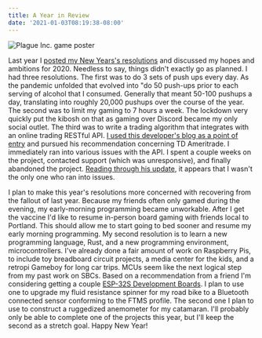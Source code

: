 ```yaml
---
title: A Year in Review
date: '2021-01-03T08:19:38-08:00'
---
```

![Plague Inc. game poster](/img/blog/plague.png)

 Last year I [posted my New Years's resolutions](https://jjmtaylor.com/post/new-years-resolutions/) and discussed my hopes and ambitions for 2020.  Needless to say, things didn't exactly go as planned.  I had three resolutions.   The first was to do 3 sets of push ups every day.  As the pandemic unfolded that evolved into "do 50 push-ups prior to each serving of alcohol that I consumed.  Generally that meant 50-100 pushups a day, translating into roughly 20,000 pushups over the course of the year.  The second was to  limit my gaming to 7 hours a week.  The lockdown very quickly put the kibosh on that as gaming over Discord became my only social outlet. The third was to write a trading algorithm that integrates with an online trading RESTful API. <a href="https://www.strategic-options.com/insight/2019/06/13/the-best-and-worst-stock-and-option-trading-apis/"> I used this developer's blog as a point of entry</a> and pursued his recommendation concerning TD Ameritrade.  I immediately ran into various issues with the API.  I spent a couple weeks on the project, contacted support (which was unresponsive), and finally abandoned the project.  [Reading through his update](https://www.strategic-options.com/insight/2020/05/17/update-2020-the-best-and-worst-stock-futures-and-option-trading-apis/), it appears that I wasn't the only one who ran into issues.

I plan to make this year's resolutions more concerned with recovering from the fallout of last year.  Because my friends often only gamed during the evening, my early-morning programming became unworkable.  After I get the vaccine I'd like to resume in-person board gaming with friends local to Portland.  This should allow me to start going to bed sooner and resume my early morning programming. My second resolution is to learn a new programming language, Rust, and a new programming environment, microcontrollers.  I've already done a fair amount of work on Raspberry Pis, to include toy breadboard circuit projects, a media center for the kids, and a retropi Gameboy for long car trips.  MCUs seem like the next logical step from my past work on SBCs.  Based on a recommendation from a friend I'm considering getting a couple [ESP-32S Development Boards](https://www.amazon.com/dp/B07Q576VWZ/?coliid=I3KEWSWP6VBEXZ&colid=2WNBCWH4M458P&psc=1&ref_=lv_ov_lig_dp_it).  I plan to use one to upgrade my fluid resistance spinner for my road bike to a Bluetooth connected sensor conforming to the FTMS profile.   The second one I plan to use to construct a ruggedized anemometer for my catamaran. I'll probably only be able to complete one of the projects this year, but I'll keep the second as a stretch goal. Happy New Year!
